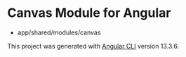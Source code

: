 # Canvas Module for Angular
- app/shared/modules/canvas

This project was generated with [Angular CLI](https://github.com/angular/angular-cli) version 13.3.6.